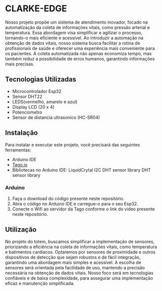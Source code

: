 # CLARKE-EDGE

Nosso projeto propõe um sistema de atendimento inovador, focado na automatização da coleta de informações vitais, como pressão arterial e temperatura. Essa abordagem visa simplificar e agilizar o processo, tornando-o mais eficiente e acessível. Ao introduzir a automação na obtenção de dados vitais, nosso sistema busca facilitar a rotina de profissionais de saúde e oferecer uma experiência mais conveniente para os pacientes. A coleta automatizada não apenas economiza tempo, mas também reduz a possibilidade de erros humanos, garantindo informações mais precisas.

## Tecnologias Utilizadas

- Microcontrolador Esp32
- Sensor DHT22
- LEDS(vermelho, amarelo e azul)
- Display LCD (20 x 4)
- Potenciometro
- Sensor de distancia ultrasonico (HC-SR04)

## Instalação

Para instalar e executar este projeto, você precisará das seguintes ferramentas:

- Arduino IDE
-  [Tago.io](https://tago.io)
-  Bibliotecas no Arduino IDE: LiquidCrytal I2C  DHT sensor library  DHT sensor library

### Arduino

1. Faça o download do código presente neste repositório.
2. Abra o código no Arduino IDE e carregue-o para o seu Esp32.
3. Conecte o Wifi ao servidor da Tago conforme o link do video presente neste repositório.

## Utilização

No projeto do totem, buscamos simplificar a implementação de sensores, priorizando a eficiência na coleta de informações vitais, como temperatura e batimentos cardíacos. Optaremos por sensores de proximidade e outros dispositivos de detecção que sejam robustos e de fácil integração, garantindo uma abordagem mais simples e acessível. A escolha de sensores será orientada pela facilidade de uso, mantendo a precisão necessária na obtenção de dados vitais. Nosso foco será em tecnologias confiáveis e de baixa complexidade, para assegurar uma implementação eficaz e manutenção simplificada.
